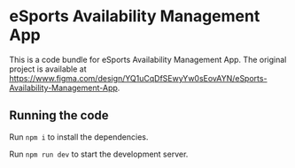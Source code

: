 
  # eSports Availability Management App

  This is a code bundle for eSports Availability Management App. The original project is available at https://www.figma.com/design/YQ1uCqDfSEwyYw0sEovAYN/eSports-Availability-Management-App.

  ## Running the code

  Run `npm i` to install the dependencies.

  Run `npm run dev` to start the development server.
  